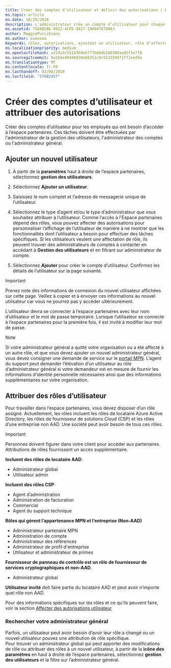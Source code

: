 ```yaml
---
title: Créer des comptes d’utilisateur et définir des autorisations | Espace partenaires
ms.topic: article
ms.date: 10/29/2018
description: L’administrateur crée un compte d’utilisateur pour chaque employé du partenaire devant accéder à l’Espace partenaires.
ms.assetid: 75D805AE-9922-4CFD-9427-196047D70963
author: MaggiePucciEvans
ms.author: evansma
Keywords: rôles, autorisations, ajoutent un utilisateur, rôle d’affecter, administrateur, agent,
ms.localizationpriority: medium
ms.openlocfilehash: a314a3c551b360eb777bd0db180388aa85f2e7f8
ms.sourcegitcommit: 9a2bda49446030e60251c9c913259472ff2eed9a
ms.translationtype: MT
ms.contentlocale: fr-FR
ms.lasthandoff: 03/08/2019
ms.locfileid: "57682457"
---
```

# <a name="create-user-accounts-and-assign-permissions"></a>Créer des comptes d’utilisateur et attribuer des autorisations

Créer des comptes d’utilisateur pour les employés qui ont besoin d’accéder à l’espace partenaires. Ces tâches doivent être effectuées par l'administrateur de la gestion des utilisateurs, l'administrateur des comptes ou l'administrateur général. 


## <a name="add-a-new-user"></a>Ajouter un nouvel utilisateur

1. À partir de la **paramètres** haut à droite de l’espace partenaires, sélectionnez **gestion des utilisateurs**.

2.  Sélectionnez **Ajouter un utilisateur**.

3.  Saisissez le nom complet et l’adresse de messagerie unique de l’utilisateur.

4.  Sélectionnez le type d’agent et/ou le type d’administrateur que vous souhaitez attribuer à l’utilisateur. Comme l’accès à l'Espace partenaires dépend des rôles, vous pouvez affecter des autorisations pour personnaliser l’affichage de l’utilisateur de manière à ne montrer que les fonctionnalités dont l’utilisateur a besoin pour effectuer des tâches spécifiques.  Si les utilisateurs veulent une affectation de rôle, ils peuvent trouver des administrateurs de comptes à contacter en accédant à **Gestion des utilisateurs** et en filtrant sur administrateur de compte.

5.  Sélectionnez **Ajouter** pour créer le compte d’utilisateur. Confirmez les détails de l’utilisateur sur la page suivante.

> [!IMPORTANT]  
> Prenez note des informations de connexion du nouvel utilisateur affichées sur cette page. Veillez à copier et à envoyer ces informations au nouvel utilisateur car vous ne pourrez pas y accéder ultérieurement. 

L’utilisateur devra se connecter à l’espace partenaires avec leur nom d’utilisateur et le mot de passe temporaire. Lorsque l’utilisateur se connecte à l’espace partenaires pour la première fois, il est invité à modifier leur mot de passe. 

> [!NOTE]  
>  Si votre administrateur général a quitté votre organisation ou a été affecté à un autre rôle, et que vous devez ajouter un nouvel administrateur général, vous devez consigner une demande de service sur le [portail MPN](https://partner.microsoft.com/support). L’agent du support peut demander l’élévation d’un utilisateur au rôle d’administrateur général si votre demandeur est en mesure de fournir les informations d’identité personnelle nécessaires ainsi que des informations supplémentaires sur votre organisation.

## <a name="assign-user-roles"></a>Attribuer des rôles d’utilisateur

Pour travailler dans l’espace partenaires, vous devez disposer d’un rôle assigné.  Actuellement, les rôles incluent les rôles de locataire Azure Active Directory, les rôles de fournisseur de solutions Cloud (CSP) et les rôles d’une entreprise non AAD. Une société peut avoir besoin de tous ces rôles.

>[!Important]
>Personnes doivent figurer dans votre client pour accéder aux partenaires. Attributions de rôles fournissent un accès supplémentaire.


**Incluent des rôles de locataire AAD**:
- Administrateur global
- Utilisateur admin

**Incluent des rôles CSP**:
- Agent d’administration
- Administration de facturation
- Commercial
- Agent du support technique

**Rôles qui gèrent l’appartenance MPN et l’entreprise (Non-AAD)**
- Administrateur partenaire MPN
- Administration de compte
- Administrateur des références
- Administrateur de profil d'entreprise
- Utilisateur et administrateur de primes

**Fournisseur de panneau de contrôle est un rôle de fournisseur de services cryptographiques et non-AAD**.
- Administrateur global

**Utilisateur invité** doit faire partie du locataire AAD et peut avoir n’importe quel rôle non AAD.

Pour des informations spécifiques sur les rôles et ce qu'ils peuvent faire, voir la section [Affecter des autorisations utilisateur](permissions-overview.md)



### <a name="find-your-global-admin"></a>Rechercher votre administrateur général

Parfois, un utilisateur peut avoir besoin d’avoir leur rôle a changé ou un nouvel utilisateur pouvez une attribution de rôle spécifique.  
Pour trouver un administrateur global qui peut apporter des modifications de rôle ou attribuer des rôles à un nouvel utilisateur, à partir de la **icône des paramètres** en haut à droite de l’espace partenaires, sélectionnez **gestion des utilisateurs** et la filtre sur l’administrateur général. 







